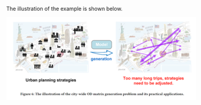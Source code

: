 
The illustration of the example is shown below.

![image](https://github.com/loooffeeeey/KDD2023/blob/main/assets/rebuttal.png)


